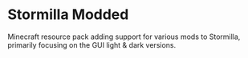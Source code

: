 # Stormilla Modded
Minecraft resource pack adding support for various mods to Stormilla, primarily focusing on the GUI light &amp; dark versions.
